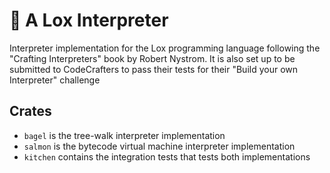 # 🥯 A Lox Interpreter

Interpreter implementation for the Lox programming language following the "Crafting Interpreters" book by Robert Nystrom. It is also set up to be submitted to CodeCrafters to pass their tests for their "Build your own Interpreter" challenge

## Crates

- `bagel` is the tree-walk interpreter implementation
- `salmon` is the bytecode virtual machine interpreter implementation
- `kitchen` contains the integration tests that tests both implementations
